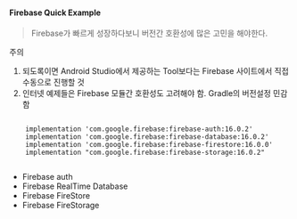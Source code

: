 #### Firebase Quick Example
> Firebase가 빠르게 성장하다보니 버전간 호환성에 많은 고민을 해야한다.

주의
1. 되도록이면 Android Studio에서 제공하는 Tool보다는 Firebase 사이트에서 직접 수동으로 진행할 것
2. 인터넷 예제들은 Firebase 모듈간 호환성도 고려해야 함. Gradle의 버전설정 민감함

~~~

    implementation 'com.google.firebase:firebase-auth:16.0.2'
    implementation 'com.google.firebase:firebase-database:16.0.2'
    implementation 'com.google.firebase:firebase-firestore:16.0.0'
    implementation "com.google.firebase:firebase-storage:16.0.2"
    
~~~

- Firebase auth
- Firebase RealTime Database
- Firebase FireStore
- Firebase FireStorage


